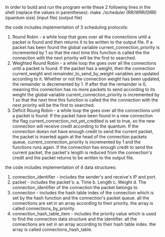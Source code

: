 In order to build and run the program write these 2 following lines in the shell (replace the values in parentheses):
make
./scheduler (RR/WRR/DRR) (quantum size) (input file) (output file)


the code includes implementation of 3 scheduling protocols:
1. Round Robin - a while loop that goes over all the connections until a packet is found and then returns it to be written to the output file.
   If a packet has been found the global variable current_connection_priority is incremented by 1 so that the next time this function is called the the connection with the next priority will be the first to searched.
2. Weighted Round Robin - a while loop the goes over all the connections until a packet is found.
   If the packet has a weight, then the connection current_weight and remainder_to_send_by_weight variables are updated according to it.
   Whether or not the connection weight has been updated, the remainder is decremented by 1.
   If after that the remainder is 0, meaning this connection has no more packets to send according to its weight the global variable current_connection_priority is incremented by 1 so that the next time this function is called the the       connection with the next priority will be the first to searched.
3. Deficit Roung Robin - a while loop the goes over all the connections until a packet is found.
   If the packet have been found in a new connection the flag current_connection_not_yet_credited is set to true, so the new connection will receive credit according to the quantum.
   If the connection doesn not have enough credit to send the current packet, the packet is inserted again at the head of the connection packets queue, current_connection_priority is incremented by 1 and the functions runs again.
   If the connection has enough credit to send the current packet, the packet's length is reduced from the connection's credit and the packet returns to be written to the output file.



the code includes implementation of 4 data structures:
1. connection_identifier - includes the sender's and receive's IP and port.
2. packet - includes the packet's:
	a. Time
	b. Length
	c. Weight
	d. The connection_identifier of the connection the packet belongs to
3. connection - includes the hash table index of the connection which is set by the hash function and the connection's packet queue. all the connections are set in an array according to their priority. the array is called connections_by_priority.
4. connection_hash_table_item - includes the priority value which is used to find the connection data structure and the identifier. all the connections are set in an array according to their hash table index. the array is called connections_hash_table.
